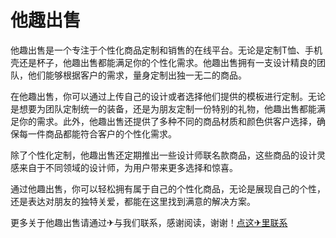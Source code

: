 # 他趣出售

他趣出售是一个专注于个性化商品定制和销售的在线平台。无论是定制T恤、手机壳还是杯子，他趣出售都能满足你的个性化需求。他趣出售拥有一支设计精良的团队，他们能够根据客户的需求，量身定制出独一无二的商品。

在他趣出售，你可以通过上传自己的设计或者选择他们提供的模板进行定制。无论是想要为团队定制统一的装备，还是为朋友定制一份特别的礼物，他趣出售都能满足你的需求。此外，他趣出售还提供了多种不同的商品材质和颜色供客户选择，确保每一件商品都能符合客户的个性化需求。

除了个性化定制，他趣出售还定期推出一些设计师联名款商品，这些商品的设计灵感来自于不同领域的设计师，为用户带来更多选择和惊喜。

通过他趣出售，你可以轻松拥有属于自己的个性化商品，无论是展现自己的个性，还是表达对朋友的独特关爱，都能在这里找到满意的解决方案。

更多关于他趣出售请通过✈与我们联系，感谢阅读，谢谢！[点这✈里联系](https://w.k02.cc)